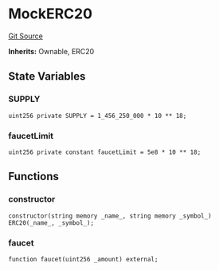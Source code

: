 # MockERC20
[Git Source](https://github.com/Mill1995/VABDAO/blob/c1ade743ae4227c63e3d49544ad80f6b569b00da/contracts/mocks/MockERC20.sol)

**Inherits:**
Ownable, ERC20


## State Variables
### SUPPLY

```solidity
uint256 private SUPPLY = 1_456_250_000 * 10 ** 18;
```


### faucetLimit

```solidity
uint256 private constant faucetLimit = 5e8 * 10 ** 18;
```


## Functions
### constructor


```solidity
constructor(string memory _name_, string memory _symbol_) ERC20(_name_, _symbol_);
```

### faucet


```solidity
function faucet(uint256 _amount) external;
```

